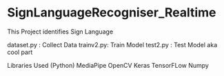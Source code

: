 # SignLanguageRecogniser_Realtime
This Project identifies Sign Language

dataset.py : Collect Data
trainv2.py: Train Model
test2.py : Test Model aka cool part

Libraries Used (Python)
  MediaPipe
  OpenCV
  Keras
  TensorFLow
  Numpy
